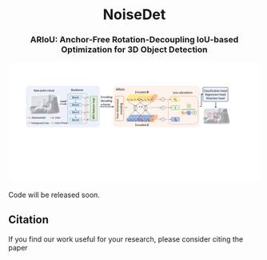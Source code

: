 <div align="center">
<h1> NoiseDet </h1>
<h3>ARIoU: Anchor-Free Rotation-Decoupling IoU-based Optimization for 3D Object Detection</h3>

<center>
<img src='ARIoU_structure.pdf'>
</center>

</div>

Code will be released soon.

## Citation
If you find our work useful for your research, please consider citing the paper
```
```
